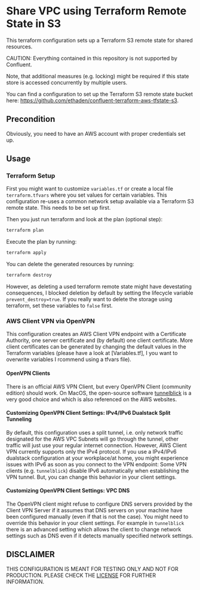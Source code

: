 # Share VPC using Terraform Remote State in S3
This terraform configuration sets up a Terraform S3 remote state for shared resources.

CAUTION: Everything contained in this repository is not supported by Confluent.

Note, that additional measures (e.g. locking) might be required if this state store is accessed concurrently by multiple users.

You can find a configuration to set up the Terraform S3 remote state bucket here: https://github.com/ethaden/confluent-terraform-aws-tfstate-s3.

## Precondition
Obviously, you need to have an AWS account with proper credentials set up.

## Usage

### Terraform Setup
First you might want to customize `variables.tf` or create a local file `terraform.tfvars` where you set values for certain variables.
This configuration re-uses a common network setup available via a Terraform S3 remote state. This needs to be set up first.

Then you just run terraform and look at the plan (optional step):

```bash
terraform plan
```

Execute the plan by running:

```bash
terraform apply
```

You can delete the generated resources by running:

```bash
terraform destroy
```

However, as deleting a used terraform remote state might have devestating consequences, I blocked deletion by default by setting the lifecycle variable `prevent_destroy=true`. If you really want to delete the storage using terraform, set these variables to `false` first.

### AWS Client VPN via OpenVPN
This configuration creates an AWS Client VPN endpoint with a Certificate Authority, one server certificate and (by default) one client certificate. More client certificates can be generated by changing the default values in the Terraform variables (please have a look at [Variables.tf], I you want to overwrite variables I rcommend using a tfvars file).

#### OpenVPN Clients
There is an official AWS VPN Client, but every OpenVPN Client (community edition) should work. On MacOS, the open-source software [tunnelblick](https://tunnelblick.net/) is a very good choice and which is also referenced on the AWS websites.

#### Customizing OpenVPN Client Settings: IPv4/IPv6 Dualstack Split Tunneling
By default, this configuration uses a split tunnel, i.e. only network traffic designated for the AWS VPC Subnets will go through the tunnel, other traffic will just use your regular internet connection. However, AWS Client VPN currently supports only the IPv4 protocol. If you use a IPv4/IPv6 dualstack configuration at your workplace/at home, you might experience issues with IPv6 as soon as you connect to the VPN endpoint: Some VPN clients (e.g. `tunnelblick`) disable IPv6 automatically when establishing the VPN tunnel. But, you can change this behavior in your client settings.

#### Customizing OpenVPN Client Settings: VPC DNS
The OpenVPN client might refuse to configure DNS servers provided by the Client VPN Server if it assumes that DNS servers on your machine have been configured manually (even if that is not the case). You might need to override this behavior in your client settings. For example in `tunnelblick` there is an advanced setting which allows the client to change network settings such as DNS even if it detects manually specified network settings.

## DISCLAIMER
THIS CONFIGURATION IS MEANT FOR TESTING ONLY AND NOT FOR PRODUCTION. PLEASE CHECK THE [LICENSE](LICENSE) FOR FURTHER INFORMATION.

